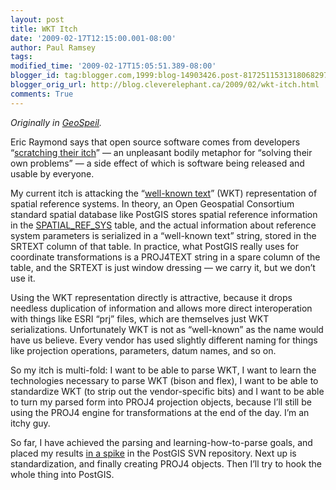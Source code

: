 ```yaml
---
layout: post
title: WKT Itch
date: '2009-02-17T12:15:00.001-08:00'
author: Paul Ramsey
tags: 
modified_time: '2009-02-17T15:05:51.389-08:00'
blogger_id: tag:blogger.com,1999:blog-14903426.post-8172511531318068297
blogger_orig_url: http://blog.cleverelephant.ca/2009/02/wkt-itch.html
comments: True
---
```


*Originally in [GeoSpeil](http://docs.opengeo.org/geospiel/2009/02/17/wkt-itch/).*

Eric Raymond says that open source software comes from developers &ldquo;[scratching their itch](http://catb.org/~esr/writings/cathedral-bazaar/cathedral-bazaar/ar01s02.html)&rdquo; — an unpleasant bodily metaphor for &ldquo;solving their own problems&rdquo; — a side effect of which is software being released and usable by everyone.

My current itch is attacking the &ldquo;[well-known text](http://svn.refractions.net/postgis/spike/pramsey/libcrs/cunit/3005.txt)&rdquo; (WKT) representation of spatial reference systems. In theory, an Open Geospatial Consortium standard spatial database like PostGIS stores spatial reference information in the [SPATIAL_REF_SYS](http://postgis.refractions.net/documentation/manual-svn/ch04.html#spatial_ref_sys) table, and the actual information about reference system parameters is serialized in a &ldquo;well-known text&rdquo; string, stored in the SRTEXT column of that table. In practice, what PostGIS really uses for coordinate transformations is a PROJ4TEXT string in a spare column of the table, and the SRTEXT is just window dressing — we carry it, but we don’t use it.

Using the WKT representation directly is attractive, because it drops needless duplication of information and allows more direct interoperation with things like ESRI &ldquo;prj&rdquo; files, which are themselves just WKT serializations.  Unfortunately WKT is not as “well-known” as the name would have us believe. Every vendor has used slightly different naming for things like projection operations, parameters, datum names, and so on.

So my itch is multi-fold: I want to be able to parse WKT, I want to learn the technologies necessary to parse WKT (bison and flex), I want to be able to standardize WKT (to strip out the vendor-specific bits) and I want to be able to turn my parsed form into PROJ4 projection objects, because I’ll still be using the PROJ4 engine for transformations at the end of the day. I’m an itchy guy.

So far, I have achieved the parsing and learning-how-to-parse goals, and placed my results [in a spike](http://svn.refractions.net/postgis/spike/pramsey/libcrs/) in the PostGIS SVN repository. Next up is standardization, and finally creating PROJ4 objects. Then I’ll try to hook the whole thing into PostGIS.

